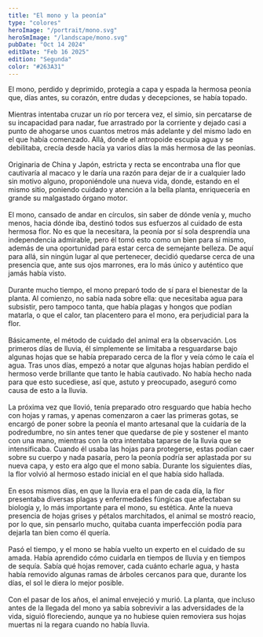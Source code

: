 ```yaml
---
title: "El mono y la peonía"
type: "colores"
heroImage: "/portrait/mono.svg"
heroSmImage: "/landscape/mono.svg"
pubDate: "Oct 14 2024"
editDate: "Feb 16 2025"
edition: "Segunda"
color: "#263A31"
---
```


El mono, perdido y deprimido, protegía a capa y espada la hermosa peonía que, días antes, su corazón, entre dudas y decepciones, se había topado.
<br><br>
Mientras intentaba cruzar un río por tercera vez, el simio, sin percatarse de su incapacidad para nadar, fue arrastrado por la corriente y dejado casi a punto de ahogarse unos cuantos metros más adelante y del mismo lado en el que había comenzado. Allá, donde el antropoide escupía agua y se debilitaba, crecía desde hacía ya varios días la más hermosa de las peonías.
<br><br>
Originaria de China y Japón, estricta y recta se encontraba una flor que cautivaría al macaco y le daría una razón para dejar de ir a cualquier lado sin motivo alguno, proponiéndole una nueva vida, donde, estando en el mismo sitio, poniendo cuidado y atención a la bella planta, enriquecería en grande su malgastado órgano motor.
<br><br>
El mono, cansado de andar en círculos, sin saber de dónde venía y, mucho menos, hacia dónde iba, destinó todos sus esfuerzos al cuidado de esta hermosa flor. No es que la necesitara, la peonía por sí sola desprendía una independencia admirable, pero él tomó esto como un bien para sí mismo, además de una oportunidad para estar cerca de semejante belleza. De aquí para allá, sin ningún lugar al que pertenecer, decidió quedarse cerca de una presencia que, ante sus ojos marrones, era lo más único y auténtico que jamás había visto.
<br><br>
Durante mucho tiempo, el mono preparó todo de sí para el bienestar de la planta. Al comienzo, no sabía nada sobre ella: que necesitaba agua para subsistir, pero tampoco tanta, que había plagas y hongos que podían matarla, o que el calor, tan placentero para el mono, era perjudicial para la flor.
<br><br>
Básicamente, el método de cuidado del animal era la observación. Los primeros días de lluvia, él simplemente se limitaba a resguardarse bajo algunas hojas que se había preparado cerca de la flor y veía cómo le caía el agua. Tras unos días, empezó a notar que algunas hojas habían perdido el hermoso verde brillante que tanto le había cautivado. No había hecho nada para que esto sucediese, así que, astuto y preocupado, aseguró como causa de esto a la lluvia.
<br><br>
La próxima vez que llovió, tenía preparado otro resguardo que había hecho con hojas y ramas, y apenas comenzaron a caer las primeras gotas, se encargó de poner sobre la peonía el manto artesanal que la cuidaría de la podredumbre, no sin antes tener que quedarse de pie y sostener el manto con una mano, mientras con la otra intentaba taparse de la lluvia que se intensificaba. Cuando él usaba las hojas para protegerse, estas podían caer sobre su cuerpo y nada pasaría, pero la peonía podría ser aplastada por su nueva capa, y esto era algo que el mono sabía. Durante los siguientes días, la flor volvió al hermoso estado inicial en el que había sido hallada.
<br><br>
En esos mismos días, en que la lluvia era el pan de cada día, la flor presentaba diversas plagas y enfermedades fúngicas que afectaban su biología y, lo más importante para el mono, su estética. Ante la nueva presencia de hojas grises y pétalos marchitados, el animal se mostró reacio, por lo que, sin pensarlo mucho, quitaba cuanta imperfección podía para dejarla tan bien como él quería.
<br><br>
Pasó el tiempo, y el mono se había vuelto un experto en el cuidado de su amada. Había aprendido cómo cuidarla en tiempos de lluvia y en tiempos de sequía. Sabía qué hojas remover, cada cuánto echarle agua, y hasta había removido algunas ramas de árboles cercanos para que, durante los días, el sol le diera lo mejor posible.
<br><br>
Con el pasar de los años, el animal envejeció y murió. La planta, que incluso antes de la llegada del mono ya sabía sobrevivir a las adversidades de la vida, siguió floreciendo, aunque ya no hubiese quien removiera sus hojas muertas ni la regara cuando no había lluvia.
